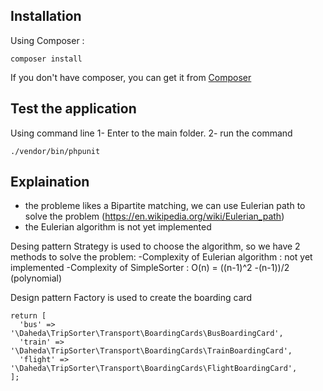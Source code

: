 ## Installation
Using Composer :

```
composer install
```

If you don't have composer, you can get it from [Composer](https://getcomposer.org/)

## Test the application
Using command line
1- Enter to the main folder.
2- run the command 
```
./vendor/bin/phpunit
```
## Explaination
- the probleme likes a Bipartite matching, we can use Eulerian path to solve the problem (https://en.wikipedia.org/wiki/Eulerian_path)
- the Eulerian algorithm is not yet implemented

Desing pattern Strategy is used to choose the algorithm, so we have 2 methods to solve the problem:
-Complexity of Eulerian algorithm : not yet implemented
-Complexity of SimpleSorter : O(n) = ((n-1)^2 -(n-1))/2 (polynomial)

Design pattern Factory is used to create the boarding card
```
return [
  'bus' => '\Daheda\TripSorter\Transport\BoardingCards\BusBoardingCard',
  'train' => '\Daheda\TripSorter\Transport\BoardingCards\TrainBoardingCard',
  'flight' => '\Daheda\TripSorter\Transport\BoardingCards\FlightBoardingCard',
];
```


